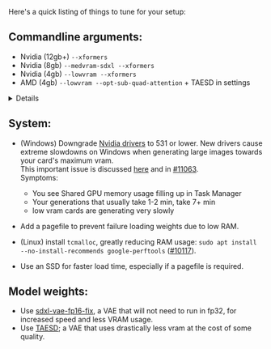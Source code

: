 Here's a quick listing of things to tune for your setup:

## Commandline arguments:

- Nvidia (12gb+) `--xformers`
- Nvidia (8gb) `--medvram-sdxl --xformers`
- Nvidia (4gb) `--lowvram --xformers`
- AMD (4gb) `--lowvram --opt-sub-quad-attention` + TAESD in settings
<details> Both rocm and directml will generate at least 1024x1024 pictures at fp16. However, at full precision, the model fails to load (into 4gb). If your card needs --no-half, try enabling --upcast-sampling instead. </details>

## System:
- (Windows) Downgrade [Nvidia drivers](https://www.nvidia.com/en-us/geforce/drivers/) to 531 or lower.  New drivers cause extreme slowdowns on Windows when generating large images towards your card's maximum vram. \
This important issue is discussed [here](https://github.com/vladmandic/automatic/discussions/1285) and in [#11063](https://github.com/AUTOMATIC1111/stable-diffusion-webui/issues/11063). \
Symptoms:

    * You see Shared GPU memory usage filling up in Task Manager
    * Your generations that usually take 1-2 min, take 7+ min
    * low vram cards are generating very slowly
 
- Add a pagefile to prevent failure loading weights due to low RAM.
- (Linux) install `tcmalloc`, greatly reducing RAM usage: `sudo apt install --no-install-recommends google-perftools` ([#10117](https://github.com/AUTOMATIC1111/stable-diffusion-webui/issues/10117)).
- Use an SSD for faster load time, especially if a pagefile is required.

## Model weights:
- Use [sdxl-vae-fp16-fix](https://huggingface.co/madebyollin/sdxl-vae-fp16-fix/blob/main/sdxl_vae.safetensors), a VAE that will not need to run in fp32, for increased speed and less VRAM usage.
- Use [TAESD](https://github.com/AUTOMATIC1111/stable-diffusion-webui/wiki/Features#taesd); a VAE that uses drastically less vram at the cost of some quality.